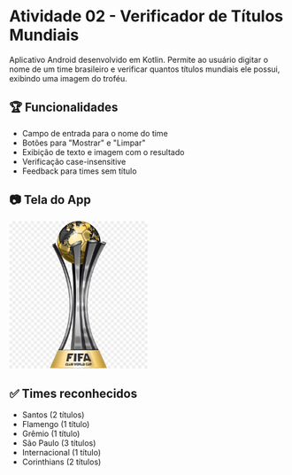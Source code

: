 # Atividade 02 - Verificador de Títulos Mundiais

Aplicativo Android desenvolvido em Kotlin. Permite ao usuário digitar o nome de um time brasileiro e verificar quantos títulos mundiais ele possui, exibindo uma imagem do troféu.

## 🏆 Funcionalidades

- Campo de entrada para o nome do time
- Botões para "Mostrar" e "Limpar"
- Exibição de texto e imagem com o resultado
- Verificação case-insensitive
- Feedback para times sem título

## 📷 Tela do App

<img src="app/src/main/res/drawable/taca_mundial.jpg" width="250" />

## ✅ Times reconhecidos

- Santos (2 títulos)
- Flamengo (1 título)
- Grêmio (1 título)
- São Paulo (3 títulos)
- Internacional (1 título)
- Corinthians (2 títulos)

